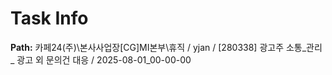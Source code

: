 # Task Info

**Path:** 카페24(주)\본사사업장\[CG]MI본부\휴직 / yjan / [280338] 광고주 소통_관리 _ 광고 외 문의건 대응 / 2025-08-01_00-00-00

